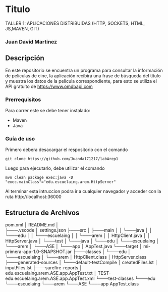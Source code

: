 # Titulo

TALLER 1: APLICACIONES DISTRIBUIDAS (HTTP, SOCKETS, HTML, JS,MAVEN, GIT)

### Juan David Martinez


## Descripción

En este repositorio se encuentra un programa para consultar la información de películas de cine, la aplicación recibirá una frase de búsqueda del título y muestra los datos de la película correspondiente, para esto se utiliza el API gratuito de https://www.omdbapi.com


### Prerrequisitos

Para correr este se debe tener instalado:

- Maven
- Java

### Guía de uso

Primero debera desacargar el respositorio con el comando

```
git clone https://github.com/Juanda171217/labArep1
```

Luego para ejecutarlo, debe utilizar el comando

```
mvn clean package exec:java -D "exec.mainClass"="edu.escuelaing.arem.HttpServer"
```

Al terminar esta intruccion podra ir a cualquier navegador y acceder con la ruta http://localhost:36000


## Estructura de Archivos

  pom.xml
│   README.md
│   
├───.vscode
│       settings.json 
├───src
│   ├───main
│   │   └───java
│   │       └───edu
│   │           └───escuelaing
│   │               └───arem
│   │                       HttpClient.java
│   │                       HttpServer.java
│   └───test
│       └───java
│           └───edu
│               └───escuelaing
│                   └───arem
│                       └───ASE
│                           └───app
│                                   AppTest.java
└───target
    │   mi-primera-app-1.0-SNAPSHOT.jar
    ├───classes
    │   └───edu
    │       └───escuelaing
    │           └───arem
    │                   HttpClient.class
    │                   HttpServer.class
    ├───generated-sources
    │           └───default-testCompile
    │                   createdFiles.lst
    │                   inputFiles.lst
    ├───surefire-reports
    │       edu.escuelaing.arem.ASE.app.AppTest.txt
    │       TEST-edu.escuelaing.arem.ASE.app.AppTest.xml
    └───test-classes
        └───edu
            └───escuelaing
                └───arem
                    └───ASE
                        └───app
                                AppTest.class

